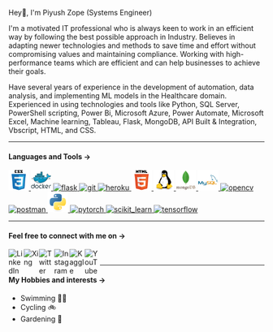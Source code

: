 Hey👋, I'm Piyush Zope (Systems Engineer)

I'm a motivated IT professional who is always keen to work in an efficient way by following the best possible approach in Industry. Believes in adapting newer technologies and methods to save time and effort without compromising values and maintaining compliance. Working with high-performance teams which are efficient and can help businesses to achieve their goals.

Have several years of experience in the development of automation, data analysis, and implementing ML models in the Healthcare domain. Experienced in using technologies and tools like Python, SQL Server, PowerShell scripting, Power Bi, Microsoft Azure, Power Automate, Microsoft Excel, Machine learning, Tableau, Flask, MongoDB, API Built & Integration, Vbscript, HTML, and CSS.

<hr>

#### Languages and Tools ->
<p align="left"><a href="https://www.w3schools.com/css/" target="_blank"> <img src="https://raw.githubusercontent.com/devicons/devicon/master/icons/css3/css3-original-wordmark.svg" alt="css3" width="40" height="40"/> </a> <a href="https://www.docker.com/" target="_blank"> <img src="https://raw.githubusercontent.com/devicons/devicon/master/icons/docker/docker-original-wordmark.svg" alt="docker" width="40" height="40"/> </a> <a href="https://flask.palletsprojects.com/" target="_blank"> <img src="https://www.vectorlogo.zone/logos/pocoo_flask/pocoo_flask-icon.svg" alt="flask" width="40" height="40"/> </a> <a href="https://git-scm.com/" target="_blank"> <img src="https://www.vectorlogo.zone/logos/git-scm/git-scm-icon.svg" alt="git" width="40" height="40"/> </a> <a href="https://heroku.com" target="_blank"> <img src="https://www.vectorlogo.zone/logos/heroku/heroku-icon.svg" alt="heroku" width="40" height="40"/> </a> <a href="https://www.w3.org/html/" target="_blank"> <img src="https://raw.githubusercontent.com/devicons/devicon/master/icons/html5/html5-original-wordmark.svg" alt="html5" width="40" height="40"/> </a> <a href="https://www.linux.org/" target="_blank"> <img src="https://raw.githubusercontent.com/devicons/devicon/master/icons/linux/linux-original.svg" alt="linux" width="40" height="40"/> </a> <a href="https://www.mongodb.com/" target="_blank"> <img src="https://raw.githubusercontent.com/devicons/devicon/master/icons/mongodb/mongodb-original-wordmark.svg" alt="mongodb" width="40" height="40"/> </a> <a href="https://www.mysql.com/" target="_blank"> <img src="https://raw.githubusercontent.com/devicons/devicon/master/icons/mysql/mysql-original-wordmark.svg" alt="mysql" width="40" height="40"/> </a> <a href="https://opencv.org/" target="_blank"> <img src="https://www.vectorlogo.zone/logos/opencv/opencv-icon.svg" alt="opencv" width="40" height="40"/> </a> <a href="https://postman.com" target="_blank"> <img src="https://www.vectorlogo.zone/logos/getpostman/getpostman-icon.svg" alt="postman" width="40" height="40"/> </a> <a href="https://www.python.org" target="_blank"> <img src="https://raw.githubusercontent.com/devicons/devicon/master/icons/python/python-original.svg" alt="python" width="40" height="40"/> </a> <a href="https://pytorch.org/" target="_blank"> <img src="https://www.vectorlogo.zone/logos/pytorch/pytorch-icon.svg" alt="pytorch" width="40" height="40"/> </a> <a href="https://scikit-learn.org/" target="_blank"> <img src="https://upload.wikimedia.org/wikipedia/commons/0/05/Scikit_learn_logo_small.svg" alt="scikit_learn" width="40" height="40"/> </a> <a href="https://www.tensorflow.org" target="_blank"> <img src="https://www.vectorlogo.zone/logos/tensorflow/tensorflow-icon.svg" alt="tensorflow" width="40" height="40"/> </a> </p>

<hr>

#### Feel free to connect with me on ->

[<img align="left" alt="LinkedIn" width="30px" src="https://www.vectorlogo.zone/logos/linkedin/linkedin-icon.svg"/>][linkedin]
[<img align="left" alt="Xing" width="30px" src="https://www.vectorlogo.zone/logos/xing/xing-icon.svg"/>][Xing]
[<img align="left" alt="Twitter" width="30px" src="https://www.vectorlogo.zone/logos/twitter/twitter-official.svg"/>][Twitter]
[<img align="left" alt="Instagram" width="30px" src="https://www.vectorlogo.zone/logos/instagram/instagram-icon.svg"/>][Instagram]
[<img align="left" alt="Kaggle" width="30px" src="https://www.vectorlogo.zone/logos/kaggle/kaggle-icon.svg"/>][Kaggle]
[<img align="left" alt="YouTube" width="30px" src="https://www.vectorlogo.zone/logos/youtube/youtube-icon.svg"/>][YouTube]
<br>

<hr>

[linkedin]: https://www.linkedin.com/in/piyush-sanjay-zope-0ab59b130/
[Xing]: https://www.xing.com/profile/Piyush_Zope/cv
[Twitter]: https://twitter.com/PiyushZope10
[Instagram]: https://www.instagram.com/piyush_zope10/
[Kaggle]: https://www.kaggle.com/piyushzope
[YouTube]: https://www.youtube.com/channel/UCorrH3pF2SIt86Zc60h4-tQ


#### My Hobbies and interests ->
* Swimming 🏊🏻
* Cycling 🚲
* Gardening 🌳
